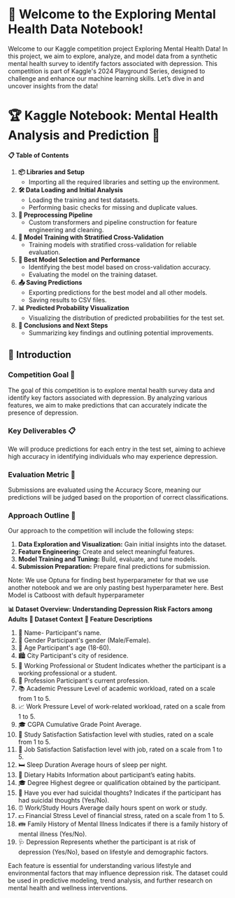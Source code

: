 # 🧠 Welcome to the Exploring Mental Health Data Notebook!
Welcome to our Kaggle competition project Exploring Mental Health Data! In this project, we aim to explore, analyze, and model data from a synthetic mental health survey to identify factors associated with depression. This competition is part of Kaggle's 2024 Playground Series, designed to challenge and enhance our machine learning skills. Let’s dive in and uncover insights from the data!

# 🏆 Kaggle Notebook: Mental Health Analysis and Prediction 🧠
**📋 Table of Contents**
1. **📦 Libraries and Setup**
   - Importing all the required libraries and setting up the environment.
2. **🛠️ Data Loading and Initial Analysis**
   - Loading the training and test datasets.
   - Performing basic checks for missing and duplicate values.
3. **🔧 Preprocessing Pipeline**
   - Custom transformers and pipeline construction for feature engineering and cleaning.
4. **🚂 Model Training with Stratified Cross-Validation**
   - Training models with stratified cross-validation for reliable evaluation.
5. **🎯 Best Model Selection and Performance**
   - Identifying the best model based on cross-validation accuracy.
   - Evaluating the model on the training dataset.
6. **📤 Saving Predictions**
   - Exporting predictions for the best model and all other models.
   - Saving results to CSV files.
7. **📊 Predicted Probability Visualization**
   - Visualizing the distribution of predicted probabilities for the test set.
8. **🎉 Conclusions and Next Steps**
   - Summarizing key findings and outlining potential improvements.
## 🎯 Introduction
### **Competition Goal 🏁**
The goal of this competition is to explore mental health survey data and identify key factors associated with depression. By analyzing various features, we aim to make predictions that can accurately indicate the presence of depression.

### **Key Deliverables 📋**
We will produce predictions for each entry in the test set, aiming to achieve high accuracy in identifying individuals who may experience depression.

### **Evaluation Metric 🎯**
Submissions are evaluated using the Accuracy Score, meaning our predictions will be judged based on the proportion of correct classifications.

### **Approach Outline 🧩**
Our approach to the competition will include the following steps:

1. **Data Exploration and Visualization:** Gain initial insights into the dataset.
2. **Feature Engineering:** Create and select meaningful features.
3. **Model Training and Tuning:** Build, evaluate, and tune models.
4. **Submission Preparation:** Prepare final predictions for submission.

Note: We use Optuna for finding best hyperparameter for that we use another notebook and we are only pasting best hyperparameter here. Best Model is Catboost with default hyperparameter

**📊 Dataset Overview: Understanding Depression Risk Factors among Adults**
**📝 Dataset Context**
**📌 Feature Descriptions**

1. 👤 Name- Participant's name.
2. 🚻 Gender	Participant's gender (Male/Female).
3. 🎂 Age	Participant's age (18-60).
4. 🏙️ City	Participant's city of residence.
5. 👔 Working Professional or Student	Indicates whether the participant is a working professional or a student.
6. 💼 Profession	Participant's current profession.
7. 📚 Academic Pressure	Level of academic workload, rated on a scale from 1 to 5.
8. 📈 Work Pressure	Level of work-related workload, rated on a scale from 1 to 5.
9. 🎓 CGPA	Cumulative Grade Point Average.
10. 📖 Study Satisfaction	Satisfaction level with studies, rated on a scale from 1 to 5.
11. 💼 Job Satisfaction	Satisfaction level with job, rated on a scale from 1 to 5.
12. 🛏️ Sleep Duration	Average hours of sleep per night.
13. 🍲 Dietary Habits	Information about participant’s eating habits.
14. 🎓 Degree	Highest degree or qualification obtained by the participant.
15. 🧠 Have you ever had suicidal thoughts?	Indicates if the participant has had suicidal thoughts (Yes/No).
16. ⏰ Work/Study Hours	Average daily hours spent on work or study.
17. 💵 Financial Stress	Level of financial stress, rated on a scale from 1 to 5.
18. 👪 Family History of Mental Illness	Indicates if there is a family history of mental illness (Yes/No).
19. 🩺 Depression	Represents whether the participant is at risk of depression (Yes/No), based on lifestyle and demographic factors.

Each feature is essential for understanding various lifestyle and environmental factors that may influence depression risk. The dataset could be used in predictive modeling, trend analysis, and further research on mental health and wellness interventions.